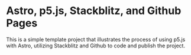 # Astro, p5.js, Stackblitz, and Github Pages

This is a simple template project that illustrates the process of using p5.js with Astro, utilizing Stackblitz and Github to code and publish the project.